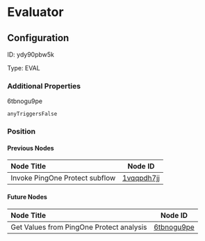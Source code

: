 # Evaluator
## Configuration
ID:  ydy90pbw5k

Type: EVAL 







### Additional Properties
6tbnogu9pe
```string 
anyTriggersFalse
```





### Position

#### Previous Nodes
| Node Title | Node ID |
| :------------- | ------------ |
| Invoke PingOne Protect subflow | [1vqqpdh7jj](./1vqqpdh7jj.md) | 
 
 #### Future Nodes
| Node Title | Node ID |
| :------------- | ------------ |
| Get Values from PingOne Protect analysis |[6tbnogu9pe](./6tbnogu9pe.md) | 